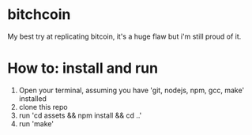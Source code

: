 # bitchcoin
My best try at replicating bitcoin, it's a huge flaw but i'm still proud of it.

# How to: install and run
1. Open your terminal, assuming you have 'git, nodejs, npm, gcc, make' installed
3. clone this repo
4. run 'cd assets && npm install && cd ..'
5. run 'make'
